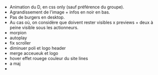  * Animation du D, en css only (sauf préférence du groupe).
 * Agrandissement de l'image + infos en noir en bas.
 * Pas de burgers en desktop.
 * Au cas où, on considère que doivent rester visibles x previews + deux à peine visible sous les actionneurs.
 * morpion
 * autoplay
 * fix scroller
 * diminuer poli et logo header
 * merge acceueuk et logo
 * hover effet rouege couleur du site lines
 * a maj
 * 
